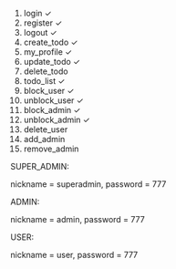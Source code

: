 1. login ✓
2. register ✓
3. logout ✓
4. create_todo ✓
5. my_profile ✓
6. update_todo ✓
7. delete_todo 
8. todo_list ✓
9. block_user ✓
10. unblock_user ✓
11. block_admin ✓
12. unblock_admin ✓
13. delete_user 
14. add_admin 
15. remove_admin 

SUPER_ADMIN:

nickname = superadmin, password = 777

ADMIN:

nickname = admin, password = 777

USER:

nickname = user, password = 777